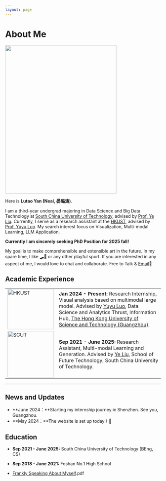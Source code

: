```yaml
---
layout: page
---
```


# About Me

<img src="https://lutaoyan.github.io/lutao.jpg" class="floatpic" width="360" height="480">

Here is **Lutao Yan (Neal, 晏璐涛)**.

I am a third-year undergrad majoring in Data Science and Big Data Technology at [South China University of Technology](https://www2.scut.edu.cn/gzic/main.htm), advised by  [Prof. Ye Liu](https://www2.scut.edu.cn/ft/2021/1102/c29779a449612/page.htm). Currently, I serve as a research assistant at the [HKUST](https://www.hkust-gz.edu.cn/), advised by [Prof. Yuyu Luo](https://luoyuyu.vip/). My search interest focus on Visualization, Multi-modal Learning,  LLM Application.

**Currently I am sincerely seeking PhD Position for 2025 fall!**

My goal is to make comprehensible and extensible art in the future. In my spare time, I like 🛹🏸 or any other playful sport. If you are interested in any aspect of me, I would love to chat and collaborate. Free to Talk & [Email](mailto:lutaoyan@foxmail.com)🙌

## Academic Experience

<table>
  <tr>
    <td><img src="https://lutaoyan.github.io/images/hkust.png" alt="HKUST" width="150" height="130"></td>
    <td>
      <strong>Jan 2024 - Present:</strong> Research Internship, Visual analysis based on multimodal large model. Advised by <a href="https://luoyuyu.vip/">Yuyu Luo</a>, Data Science and Analytics Thrust, Information Hub, <a href="https://www.hkust-gz.edu.cn/">The Hong Kong University of Science and Technology (Guangzhou)</a>.
    </td>
  </tr>
  <tr>
    <td><img src="https://lutaoyan.github.io/images/hg.png" alt="SCUT" width="150" height="150"></td>
    <td>
      <strong>Sep 2021 - June 2025:</strong> Research Assistant, Multi-modal Learning and Generation. Advised by <a href="https://www2.scut.edu.cn/ft/2021/1102/c29779a449612/page.htm">Ye Liu</a>, School of Future Technology, South China University of Technology.
    </td>
  </tr>
</table>






---

## News and Updates

- **June 2024：**Starting my internship journey in Shenzhen. See you, Guangzhou.
- **May 2024：**The website is set up today！🎉

## Education

- **Sep 2021 - June 2025:** South China University of Technology (BEng, CS)

- **Sep 2018 - June 2021:** Foshan No.1 High School

- [Frankly Speaking About Myself](https://lutaoyan.github.io/file/SoP.pdf).pdf

  

<script type='text/javascript' id='clustrmaps' src='//cdn.clustrmaps.com/map_v2.js?cl=ffffff&w=222&t=n&d=cZuDqkhuai7AOCxCfWuvA5X8tSAG2nW9eLAOaAcF9Vk'></script>
